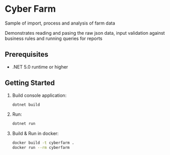 # Cyber Farm

Sample of import, process and analysis of farm data

Demonstrates reading and pasing the raw json data, input validation against business rules and running queries for reports

## Prerequisites

* .NET 5.0 runtime or higher

## Getting Started

1. Build console application:

   ```bash
   dotnet build
   ```

2. Run:

   ```bash
   dotnet run
   ```

3. Build & Run in docker:
   ```bash
   docker build -t cyberfarm .
   docker run --rm cyberfarm
   ```